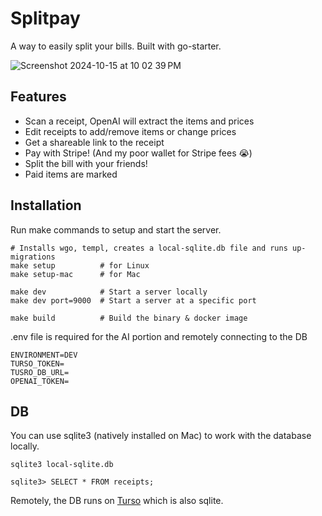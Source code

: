 # Splitpay

A way to easily split your bills. Built with go-starter.

![Screenshot 2024-10-15 at 10 02 39 PM](https://github.com/user-attachments/assets/74599ea1-cb30-4dc7-afcf-ddb562a7406a)

## Features
- Scan a receipt, OpenAI will extract the items and prices
- Edit receipts to add/remove items or change prices
- Get a shareable link to the receipt
- Pay with Stripe! (And my poor wallet for Stripe fees :sob:)
- Split the bill with your friends!
- Paid items are marked

## Installation

Run make commands to setup and start the server.

```
# Installs wgo, templ, creates a local-sqlite.db file and runs up-migrations
make setup          # for Linux
make setup-mac      # for Mac

make dev            # Start a server locally
make dev port=9000  # Start a server at a specific port

make build          # Build the binary & docker image
``` 

.env file is required for the AI portion and remotely connecting to the DB
```
ENVIRONMENT=DEV
TURSO_TOKEN=
TUSRO_DB_URL=
OPENAI_TOKEN=
```

## DB
You can use sqlite3 (natively installed on Mac) to work with the database locally. 
```
sqlite3 local-sqlite.db

sqlite3> SELECT * FROM receipts;
```

Remotely, the DB runs on [Turso](turso.tech) which is also sqlite.
